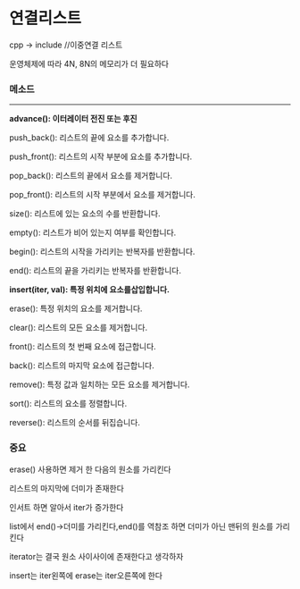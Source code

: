 # 연결리스트
cpp -> include <list> //이중연결 리스트

운영체제에 따라 4N, 8N의 메모리가 더 필요하다


### 메소드 
<hr>

**advance(): 이터레이터 전진 또는 후진**

push_back(): 리스트의 끝에 요소를 추가합니다.

push_front(): 리스트의 시작 부분에 요소를 추가합니다.

pop_back(): 리스트의 끝에서 요소를 제거합니다.

pop_front(): 리스트의 시작 부분에서 요소를 제거합니다.

size(): 리스트에 있는 요소의 수를 반환합니다.

empty(): 리스트가 비어 있는지 여부를 확인합니다.

begin(): 리스트의 시작을 가리키는 반복자를 반환합니다.

end(): 리스트의 끝을 가리키는 반복자를 반환합니다.

**insert(iter, val): 특정 위치에 요소를삽입합니다.**

erase(): 특정 위치의 요소를 제거합니다.

clear(): 리스트의 모든 요소를 제거합니다.

front(): 리스트의 첫 번째 요소에 접근합니다.

back(): 리스트의 마지막 요소에 접근합니다.

remove(): 특정 값과 일치하는 모든 요소를 제거합니다.

sort(): 리스트의 요소를 정렬합니다.

reverse(): 리스트의 순서를 뒤집습니다.

### 중요
erase() 사용하면 제거 한 다음의 원소를 가리킨다

리스트의 마지막에 더미가 존재한다

인서트 하면 알아서 iter가 증가한다

list에서 end()->더미를 가리킨다,end()를 역참조 하면 더미가 아닌 맨뒤의 원소를 가리킨다

iterator는 결국 원소 사이사이에 존재한다고 생각하자

insert는 iter왼쪽에 erase는 iter오른쪽에 한다

